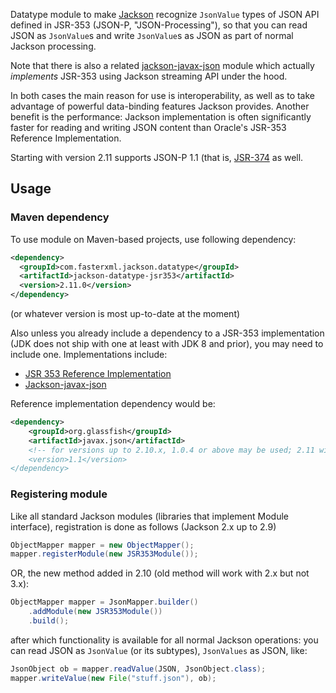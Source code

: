 Datatype module to make [Jackson](../../../jackson)
recognize `JsonValue` types of JSON API defined in JSR-353 (JSON-P, "JSON-Processing"), so that
you can read JSON as `JsonValue`s and write `JsonValue`s as JSON as part of normal
Jackson processing.

Note that there is also a related [jackson-javax-json](https://github.com/pgelinas/jackson-javax-json)
module which actually *implements* JSR-353 using Jackson streaming API under the hood.

In both cases the main reason for use is interoperability, as well as to take advantage
of powerful data-binding features Jackson provides.
Another benefit is the
performance: Jackson implementation is often significantly faster for reading and writing
JSON content than Oracle's JSR-353 Reference Implementation.

Starting with version 2.11 supports JSON-P 1.1
(that is, [JSR-374](https://www.jcp.org/en/jsr/detail?id=374)
as well.

## Usage

### Maven dependency

To use module on Maven-based projects, use following dependency:

```xml
<dependency>
  <groupId>com.fasterxml.jackson.datatype</groupId>
  <artifactId>jackson-datatype-jsr353</artifactId>
  <version>2.11.0</version>
</dependency>
```

(or whatever version is most up-to-date at the moment)

Also unless you already include a dependency to a JSR-353 implementation (JDK does not ship
with one at least with JDK 8 and prior), you may need to include one.
Implementations include:

* [JSR 353 Reference Implementation](https://jsonp.java.net/)
* [Jackson-javax-json](https://github.com/pgelinas/jackson-javax-json)

Reference implementation dependency would be:

```xml
<dependency>
    <groupId>org.glassfish</groupId>
    <artifactId>javax.json</artifactId>
    <!-- for versions up to 2.10.x, 1.0.4 or above may be used; 2.11 will require 1.1 or above
    <version>1.1</version>
</dependency>
```

### Registering module

Like all standard Jackson modules (libraries that implement Module interface), registration is done as follows (Jackson 2.x up to 2.9)

```java
ObjectMapper mapper = new ObjectMapper();
mapper.registerModule(new JSR353Module());
```
OR, the new method added in 2.10 (old method will work with 2.x but not 3.x):


```java
ObjectMapper mapper = JsonMapper.builder()
    .addModule(new JSR353Module())
    .build();
```

after which functionality is available for all normal Jackson operations:
you can read JSON as `JsonValue` (or its subtypes), `JsonValues` as JSON, like:

```java
JsonObject ob = mapper.readValue(JSON, JsonObject.class);
mapper.writeValue(new File("stuff.json"), ob);
```
